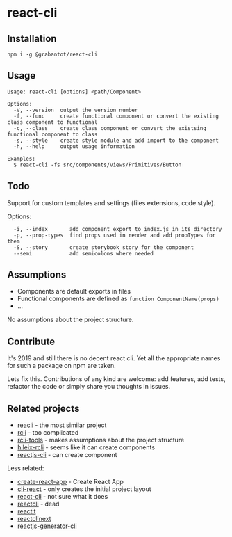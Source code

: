 # react-cli

## Installation
`npm i -g @grabantot/react-cli`

## Usage
```
Usage: react-cli [options] <path/Component>

Options:
  -V, --version  output the version number
  -f, --func     create functional component or convert the existing class component to functional
  -c, --class    create class component or convert the existsing functional component to class
  -s, --style    create style module and add import to the component
  -h, --help     output usage information

Examples:
  $ react-cli -fs src/components/views/Primitives/Button
```

## Todo
Support for custom templates and settings (files extensions, code style).

Options:
```
  -i, --index       add component export to index.js in its directory
  -p, --prop-types  find props used in render and add propTypes for them
  -S, --story       create storybook story for the component
  --semi            add semicolons where needed
```

## Assumptions
- Components are default exports in files
- Functional components are defined as `function ComponentName(props)`
- ...

No assumptions about the project structure.

## Contribute
It's 2019 and still there is no decent react cli. Yet all the appropriate names for such a package on npm are taken.

Lets fix this.
Contributions of any kind are welcome: add features, add tests, refactor the code or simply share you thoughts in issues.

## Related projects
- [reacli](https://www.npmjs.com/package/reacli) - the most similar project
- [rcli](https://www.npmjs.com/package/rcli) - too complicated
- [rcli-tools](https://www.npmjs.com/package/rcli-tools) - makes assumptions about the project structure
- [hileix-rcli](https://www.npmjs.com/package/hileix-rcli) - seems like it can create components
- [reactjs-cli](https://www.npmjs.com/package/reactjs-cli) - can create component

Less related:
- [create-react-app](https://www.npmjs.com/package/create-react-app) - Create React App
- [cli-react](https://www.npmjs.com/package/cli-react) - only creates the initial project layout
- [react-cli](https://www.npmjs.com/package/react-cli) - not sure what it does
- [reactcli](https://www.npmjs.com/package/reactcli) - dead
- [reactit](https://www.npmjs.com/package/reactit)
- [reactclinext](https://www.npmjs.com/package/reactclinext)
- [reactjs-generator-cli](https://www.npmjs.com/package/reactjs-generator-cli)
